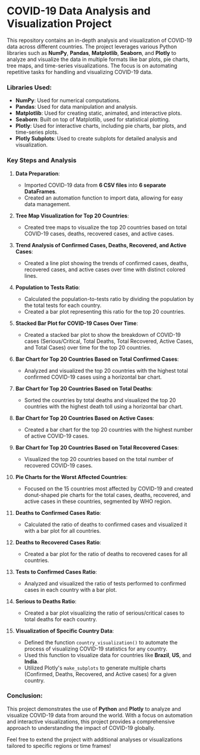 # COVID-19 Data Analysis and Visualization Project

This repository contains an in-depth analysis and visualization of COVID-19 data across different countries. The project leverages various Python libraries such as **NumPy**, **Pandas**, **Matplotlib**, **Seaborn**, and **Plotly** to analyze and visualize the data in multiple formats like bar plots, pie charts, tree maps, and time-series visualizations. The focus is on automating repetitive tasks for handling and visualizing COVID-19 data.

### Libraries Used:
- **NumPy**: Used for numerical computations.
- **Pandas**: Used for data manipulation and analysis.
- **Matplotlib**: Used for creating static, animated, and interactive plots.
- **Seaborn**: Built on top of Matplotlib, used for statistical plotting.
- **Plotly**: Used for interactive charts, including pie charts, bar plots, and time-series plots.
- **Plotly Subplots**: Used to create subplots for detailed analysis and visualization.

### Key Steps and Analysis

1. **Data Preparation**:
   - Imported COVID-19 data from **6 CSV files** into **6 separate DataFrames**.
   - Created an automation function to import data, allowing for easy data management.

2. **Tree Map Visualization for Top 20 Countries**:
   - Created tree maps to visualize the top 20 countries based on total COVID-19 cases, deaths, recovered cases, and active cases.

3. **Trend Analysis of Confirmed Cases, Deaths, Recovered, and Active Cases**:
   - Created a line plot showing the trends of confirmed cases, deaths, recovered cases, and active cases over time with distinct colored lines.

4. **Population to Tests Ratio**:
   - Calculated the population-to-tests ratio by dividing the population by the total tests for each country.
   - Created a bar plot representing this ratio for the top 20 countries.

5. **Stacked Bar Plot for COVID-19 Cases Over Time**:
   - Created a stacked bar plot to show the breakdown of COVID-19 cases (Serious/Critical, Total Deaths, Total Recovered, Active Cases, and Total Cases) over time for the top 20 countries.

6. **Bar Chart for Top 20 Countries Based on Total Confirmed Cases**:
   - Analyzed and visualized the top 20 countries with the highest total confirmed COVID-19 cases using a horizontal bar chart.

7. **Bar Chart for Top 20 Countries Based on Total Deaths**:
   - Sorted the countries by total deaths and visualized the top 20 countries with the highest death toll using a horizontal bar chart.

8. **Bar Chart for Top 20 Countries Based on Active Cases**:
   - Created a bar chart for the top 20 countries with the highest number of active COVID-19 cases.

9. **Bar Chart for Top 20 Countries Based on Total Recovered Cases**:
   - Visualized the top 20 countries based on the total number of recovered COVID-19 cases.

10. **Pie Charts for the Worst Affected Countries**:
    - Focused on the 15 countries most affected by COVID-19 and created donut-shaped pie charts for the total cases, deaths, recovered, and active cases in these countries, segmented by WHO region.

11. **Deaths to Confirmed Cases Ratio**:
    - Calculated the ratio of deaths to confirmed cases and visualized it with a bar plot for all countries.

12. **Deaths to Recovered Cases Ratio**:
    - Created a bar plot for the ratio of deaths to recovered cases for all countries.

13. **Tests to Confirmed Cases Ratio**:
    - Analyzed and visualized the ratio of tests performed to confirmed cases in each country with a bar plot.

14. **Serious to Deaths Ratio**:
    - Created a bar plot visualizing the ratio of serious/critical cases to total deaths for each country.

15. **Visualization of Specific Country Data**:
    - Defined the function `country_visualization()` to automate the process of visualizing COVID-19 statistics for any country.
    - Used this function to visualize data for countries like **Brazil**, **US**, and **India**.
    - Utilized Plotly's `make_subplots` to generate multiple charts (Confirmed, Deaths, Recovered, and Active cases) for a given country.



### Conclusion:

This project demonstrates the use of **Python** and **Plotly** to analyze and visualize COVID-19 data from around the world. With a focus on automation and interactive visualizations, this project provides a comprehensive approach to understanding the impact of COVID-19 globally.

Feel free to extend the project with additional analyses or visualizations tailored to specific regions or time frames!
